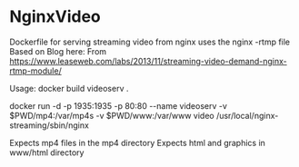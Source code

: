 # NginxVideo
Dockerfile for serving streaming video from nginx
uses the nginx -rtmp file
Based on Blog here:
From https://www.leaseweb.com/labs/2013/11/streaming-video-demand-nginx-rtmp-module/

Usage:
docker build videoserv .

docker run -d -p 1935:1935 -p 80:80 --name videoserv -v $PWD/mp4:/var/mp4s  -v $PWD/www:/var/www video /usr/local/nginx-streaming/sbin/nginx

Expects mp4 files in the mp4 directory
Expects html and graphics in www/html directory


